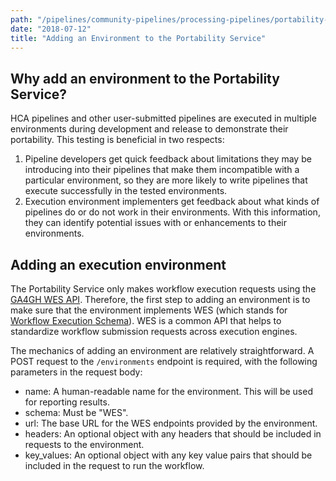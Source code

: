 ```yaml
---
path: "/pipelines/community-pipelines/processing-pipelines/portability-service-environments"
date: "2018-07-12"
title: "Adding an Environment to the Portability Service"
---
```


## Why add an environment to the Portability Service?

HCA pipelines and other user-submitted pipelines are executed in multiple environments during development and release to demonstrate their portability. This testing is beneficial in two respects:

1. Pipeline developers get quick feedback about limitations they may be introducing into their pipelines that make them incompatible with a particular environment, so they are more likely to write pipelines that execute successfully in the tested environments.
2. Execution environment implementers get feedback about what kinds of pipelines do or do not work in their environments. With this information, they can identify potential issues with or enhancements to their environments.


## Adding an execution environment

The Portability Service only makes workflow execution requests using the [GA4GH WES API](https://github.com/ga4gh/workflow-execution-service-schemas). Therefore, the first step to adding an environment is to make sure that the environment implements WES (which stands for [Workflow Execution Schema](https://github.com/ga4gh/workflow-execution-service-schemas/blob/develop/README.md)). WES is a common API that helps to standardize workflow submission requests across execution engines.

The mechanics of adding an environment are relatively straightforward. A POST request to the `/environments` endpoint is required, with the following parameters in the request body:

- name: A human-readable name for the environment. This will be used for reporting results.
- schema: Must be "WES".
- url: The base URL for the WES endpoints provided by the environment.
- headers: An optional object with any headers that should be included in requests to the environment.
- key_values: An optional object with any key value pairs that should be included in the request to run the workflow.
